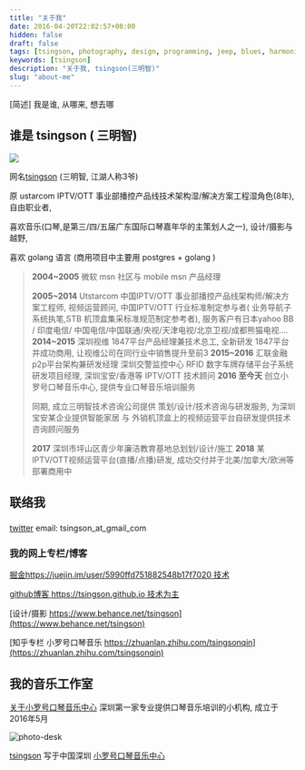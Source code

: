 ```yaml
---
title: "关于我"
date: 2016-04-20T22:02:57+08:00
hidden: false
draft: false
tags: [tsingson, photography, design, programming, jeep, blues, harmonica]
keywords: [tsingson]
description: "关于我, tsingson(三明智)"
slug: "about-me"
---
```


[简述] 我是谁, 从哪来, 想去哪

<!--more-->

## 谁是 tsingson ( 三明智)
![](/about/about.png)


网名[tsingson](https://github.com/tsingson)  (三明智, 江湖人称3爷)

原 ustarcom IPTV/OTT 事业部播控产品线技术架构湿/解决方案工程湿角色(8年), 自由职业者,

喜欢音乐(口琴,是第三/四/五届广东国际口琴嘉年华的主策划人之一), 设计/摄影与越野, 

喜欢 golang 语言 (商用项目中主要用 postgres + golang )

> **2004~2005**  微软 msn 社区与 mobile msn 产品经理
>
> **2005~2014**   Utstarcom 中国IPTV/OTT 事业部播控产品线架构师/解决方案工程师, 视频运营顾问, 中国IPTV/OTT 行业标准制定参与者( 业务导航子系统执笔,STB 机顶盒集采标准规范制定参考者), 服务客户有日本yahoo BB / 印度电信/ 中国电信/中国联通/央视/天津电视/北京卫视/成都熊猫电视....
> **2014~2015**   深圳视维 1847平台产品经理兼技术总工, 全新研发 1847平台并成功商用, 让视维公司在同行业中销售提升至前3
> **2015~2016**    汇联金融 p2p平台架构兼研发经理
> 深圳交警监控中心 RFID 数字车牌存储平台子系统研发项目经理, 深圳宝安/香港等 IPTV/OTT 技术顾问
> **2016 至今天**    创立小罗号口琴音乐中心, 提供专业口琴音乐培训服务
>
>  同期, 成立三明智技术咨询公司提供 策划/设计/技术咨询与研发服务, 为深圳宝安某企业提供智能家居 与 外销机顶盒上的视频运营平台自研发提供技术咨询顾问服务
>
> **2017** 深圳市坪山区青少年廉洁教育基地总划划/设计/施工
> **2018** 某IPTV/OTT视频运营平台(直播/点播)研发, 成功交付并于北美/加拿大/欧洲等部署商用中

## 联络我
###
[twitter](https://twitter/tsingson)
email: tsingson_at_gmail_com



### 我的网上专栏/博客

 [掘金https://juejin.im/user/5990ffd751882548b17f7020 技术](https://juejin.im/user/5990ffd751882548b17f7020)

 [github博客 https://tsingson.github.io 技术为主](https://tsingson.github.io)  

[设计/摄影 https://www.behance.net/tsingson](https://www.behance.net/tsingson)

[知乎专栏 小罗号口琴音乐 https://zhuanlan.zhihu.com/tsingsonqin](https://zhuanlan.zhihu.com/tsingsonqin) 





## 我的音乐工作室

 [关于小罗号口琴音乐中心](/music/about-studio/)
 深圳第一家专业提供口琴音乐培训的小机构, 成立于2016年5月

 ![photo-desk](/tech/assets/photo-desk.jpg)



[tsingson](https://github.com/tsingson) 写于中国深圳 [小罗号口琴音乐中心](https://zhuanlan.zhihu.com/tsingsonqin) 